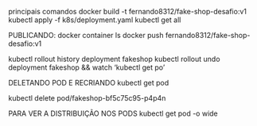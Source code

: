 principais comandos 
docker build -t fernando8312/fake-shop-desafio:v1 kubectl apply -f k8s/deployment.yaml kubectl get all

PUBLICANDO: docker container ls docker push fernando8312/fake-shop-desafio:v1

kubectl rollout history deployment fakeshop kubectl rollout undo deployment fakeshop && watch ‘kubectl get po’

DELETANDO POD E RECRIANDO
kubectl get pod 

kubectl delete pod/fakeshop-bf5c75c95-p4p4n

PARA VER A DISTRIBUIÇÃO NOS PODS
kubectl get pod -o wide
